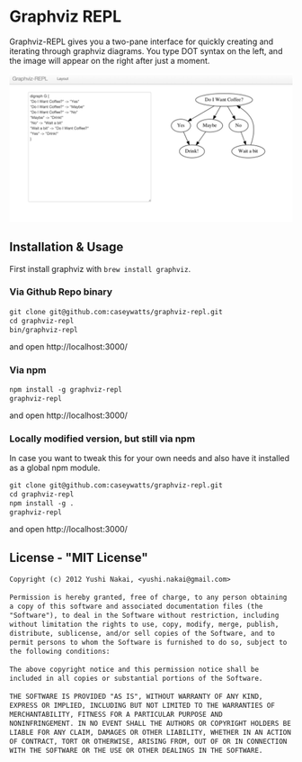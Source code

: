# Graphviz REPL
Graphviz-REPL gives you a two-pane interface for quickly creating and iterating through graphviz diagrams. You type DOT syntax on the left, and the image will appear on the right after just a moment.

![Example Screenshot](/example_graph.png?raw=true)


## Installation & Usage
First install graphviz with `brew install graphviz`.

### Via Github Repo binary

```
git clone git@github.com:caseywatts/graphviz-repl.git
cd graphviz-repl
bin/graphviz-repl
```

and open http://localhost:3000/

### Via npm

```
npm install -g graphviz-repl
graphviz-repl
```

and open http://localhost:3000/

### Locally modified version, but still via npm
In case you want to tweak this for your own needs and also have it installed as a global npm module.

```
git clone git@github.com:caseywatts/graphviz-repl.git
cd graphviz-repl
npm install -g .
graphviz-repl
```

and open http://localhost:3000/

## License - "MIT License"

    Copyright (c) 2012 Yushi Nakai, <yushi.nakai@gmail.com>

    Permission is hereby granted, free of charge, to any person obtaining
    a copy of this software and associated documentation files (the
    "Software"), to deal in the Software without restriction, including
    without limitation the rights to use, copy, modify, merge, publish,
    distribute, sublicense, and/or sell copies of the Software, and to
    permit persons to whom the Software is furnished to do so, subject to
    the following conditions:

    The above copyright notice and this permission notice shall be
    included in all copies or substantial portions of the Software.

    THE SOFTWARE IS PROVIDED "AS IS", WITHOUT WARRANTY OF ANY KIND,
    EXPRESS OR IMPLIED, INCLUDING BUT NOT LIMITED TO THE WARRANTIES OF
    MERCHANTABILITY, FITNESS FOR A PARTICULAR PURPOSE AND
    NONINFRINGEMENT. IN NO EVENT SHALL THE AUTHORS OR COPYRIGHT HOLDERS BE
    LIABLE FOR ANY CLAIM, DAMAGES OR OTHER LIABILITY, WHETHER IN AN ACTION
    OF CONTRACT, TORT OR OTHERWISE, ARISING FROM, OUT OF OR IN CONNECTION
    WITH THE SOFTWARE OR THE USE OR OTHER DEALINGS IN THE SOFTWARE.

